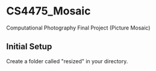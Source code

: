 # CS4475_Mosaic
Computational Photography Final Project (Picture Mosaic)

## Initial Setup
Create a folder called "resized" in your directory.
